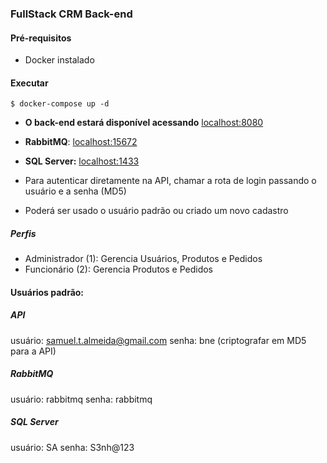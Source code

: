 ### FullStack CRM Back-end

#### Pré-requisitos

- Docker instalado

#### Executar 

`$ docker-compose up -d`

- **O back-end estará disponível acessando** [localhost:8080](localhost:8080)
- **RabbitMQ**: [localhost:15672](localhost:15672)
- **SQL Server:** [localhost:1433](localhost:1433)


- Para autenticar diretamente na API, chamar a rota de login passando o usuário e a  senha (MD5)
- Poderá ser usado o usuário padrão ou criado um novo cadastro

##### Perfis
- Administrador (1): Gerencia Usuários, Produtos e Pedidos
- Funcionário (2): Gerencia Produtos e Pedidos

#### Usuários padrão: 
##### API
usuário: samuel.t.almeida@gmail.com
senha: bne (criptografar em MD5 para a API)
##### RabbitMQ
usuário: rabbitmq
senha: rabbitmq
##### SQL Server
usuário: SA
senha: S3nh@123
